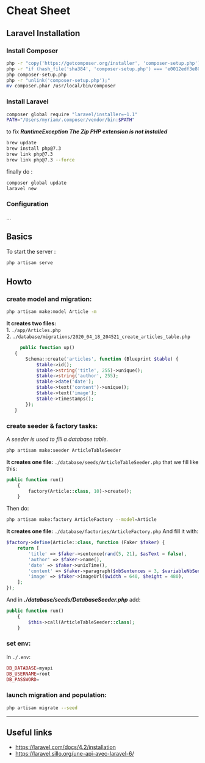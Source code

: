 # Cheat Sheet
## Laravel Installation
### Install Composer
``` sh
php -r "copy('https://getcomposer.org/installer', 'composer-setup.php');"
php -r "if (hash_file('sha384', 'composer-setup.php') === 'e0012edf3e80b6978849f5eff0d4b4e4c79ff1609dd1e613307e16318854d24ae64f26d17af3ef0bf7cfb710ca74755a') { echo 'Installer verified'; } else { echo 'Installer corrupt'; unlink('composer-setup.php'); } echo PHP_EOL;"
php composer-setup.php
php -r "unlink('composer-setup.php');"
mv composer.phar /usr/local/bin/composer
```
### Install Laravel
``` bash
composer global require "laravel/installer=~1.1"
PATH="/Users/myriam/.composer/vendor/bin:$PATH"
```
to fix ***RuntimeException The Zip PHP extension is not installed***
``` bash
brew update
brew install php@7.3
brew link php@7.3
brew link php@7.3 --force
```
finally do :
``` bash
composer global update
laravel new
```
### Configuration
...
## Basics
To start the server :
``` bash
php artisan serve
```
## Howto
### create model and migration:
``` bash
php artisan make:model Article -m
```

  __It creates two files:__  
    1. ```./app/Articles.php```  
    2. ```./database/migrations/2020_04_18_204521_create_articles_table.php```  
 ``` php
      public function up()
    {
        Schema::create('articles', function (Blueprint $table) {
            $table->id();
            $table->string('title', 255)->unique();
            $table->string('author', 255);
            $table->date('date');
            $table->text('content')->unique();
            $table->text('image');
            $table->timestamps();
        });
    }
```
### create seeder & factory tasks:
*A seeder is used to fill a database table.*
``` bash
php artisan make:seeder ArticleTableSeeder
```
__It creates one file:__ ```./database/seeds/ArticleTableSeeder.php```
that we fill like this:
```php
public function run()
    {
        factory(Article::class, 10)->create();
    }
```
Then do:
``` bash
php artisan make:factory ArticleFactory --model=Article
```
__It creates one file:__ ```./database/factories/ArticleFactory.php```
And fill it with:
```php
$factory->define(Article::class, function (Faker $faker) {
    return [
        'title' => $faker->sentence(rand(5, 21), $asText = false),
        'author' => $faker->name(),
        'date' => $faker->unixTime(),
        'content' => $faker->paragraph($nbSentences = 3, $variableNbSentences = true),
        'image' => $faker->imageUrl($width = 640, $height = 480),
    ];
});

```
And in ***./database/seeds/DatabaseSeeder.php*** add:
``` php
public function run()
    {
        $this->call(ArticleTableSeeder::class);
    }
```
### set env:
In ```./.env```:
``` php
DB_DATABASE=myapi
DB_USERNAME=root
DB_PASSWORD=
```
### launch migration and population:
``` bash
php artisan migrate --seed
```
***
## Useful links
- https://laravel.com/docs/4.2/installation
- https://laravel.sillo.org/une-api-avec-laravel-6/
